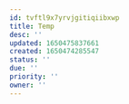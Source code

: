 ```yaml
---
id: tvftl9x7yrvjgitiqiibxwp
title: Temp
desc: ''
updated: 1650475837661
created: 1650474285547
status: ''
due: ''
priority: ''
owner: ''
---
```


